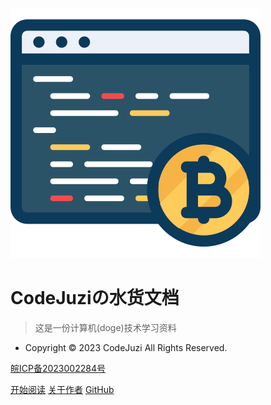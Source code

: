<!-- _coverpage.md -->

![logo](_media/logo.svg)

# CodeJuziの水货文档
> 这是一份计算机(doge)技术学习资料

- Copyright © 2023 CodeJuzi All Rights Reserved.

<a href="https://beian.miit.gov.cn/" target="_blank">
皖ICP备2023002284号
</a>

[开始阅读](README.md)
[关于作者](ABOUTME.md)
[GitHub](https://github.com/dingxinliang88)
